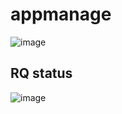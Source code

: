 # appmanage

![image](https://user-images.githubusercontent.com/43192516/231104572-a57940b1-273b-4761-ae82-7139a8966f70.png)


## RQ status
![image](https://user-images.githubusercontent.com/43192516/231103506-22bbfc80-f31f-4ba0-a331-4a05a345ec25.png)
